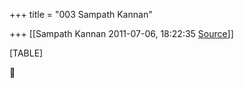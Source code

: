+++
title = "003 Sampath Kannan"

+++
[[Sampath Kannan	2011-07-06, 18:22:35 [Source](https://groups.google.com/g/bvparishat/c/T8K89lSonpE)]]



[TABLE]



